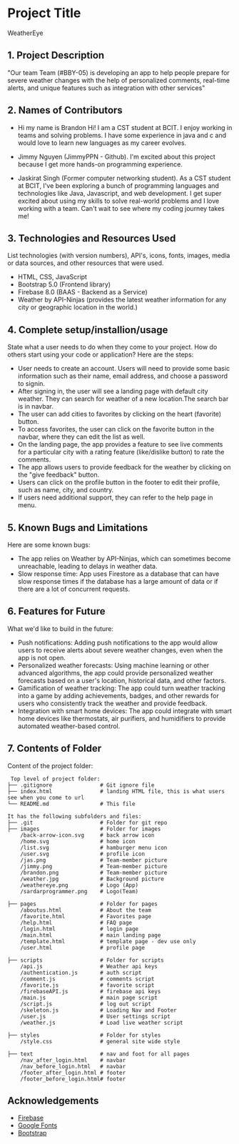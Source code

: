 # Project Title 
WeatherEye

## 1. Project Description
"Our team Team (#BBY-05) is developing an app to help people prepare for severe weather changes with the help of personalized comments, real-time alerts, and unique features such as integration with other services"

## 2. Names of Contributors

* Hi my name is Brandon Hi! I am a CST student at BCIT. I enjoy working in teams and solving problems. 
I have some experience in java and c and would love to learn new languages as my career evolves.

* Jimmy Nguyen (JimmyPPN - Github). I'm excited about this project because I get more hands-on programming experience.

* Jaskirat Singh (Former computer networking student). As a CST student at BCIT, I've been exploring a bunch of programming languages and technologies like Java, Javascript, and web development. I get super excited about using my skills to solve real-world problems and I love working with a team. Can't wait to see where my coding journey takes me! 

	
## 3. Technologies and Resources Used
List technologies (with version numbers), API's, icons, fonts, images, media or data sources, and other resources that were used.
* HTML, CSS, JavaScript
* Bootstrap 5.0 (Frontend library)
* Firebase 8.0 (BAAS - Backend as a Service)
* Weather by API-Ninjas (provides the latest weather information for any city or geographic location in the world.)

## 4. Complete setup/installion/usage
State what a user needs to do when they come to your project.  How do others start using your code or application?
Here are the steps:
* User needs to create an account. Users will need to provide some basic information such as their name, email address, and choose a password to signin.
* After signing in, the user will see a landing page with default city weather. They can search for weather of a new location.The search bar is in navbar.
* The user can add cities to favorites by clicking on the heart (favorite) button.
* To access favorites, the user can click on the favorite button in the navbar, where they can edit the list as well.
* On the landing page, the app provides a feature to see live comments for a particular city with a rating feature (like/dislike button) to rate the comments.
* The app allows users to provide feedback for the weather by clicking on the "give feedback" button.
* Users can click on the profile button in the footer to edit their profile, such as name, city, and country.
* If users need additional support, they can refer to the help page in menu.

## 5. Known Bugs and Limitations
Here are some known bugs:
* The app relies on Weather by API-Ninjas, which can sometimes become unreachable, leading to delays in weather data.
* Slow response time: App uses Firestore as a database that can have slow response times if the database has a large amount of data or if there are a lot of concurrent requests.

## 6. Features for Future
What we'd like to build in the future:
* Push notifications: Adding push notifications to the app would allow users to receive alerts about severe weather changes, even when the app is not open.
* Personalized weather forecasts: Using machine learning or other advanced algorithms, the app could provide personalized weather forecasts based on a user's location, historical data, and other factors.
* Gamification of weather tracking: The app could turn weather tracking into a game by adding achievements, badges, and other rewards for users who consistently track the weather and provide feedback.
* Integration with smart home devices: The app could integrate with smart home devices like thermostats, air purifiers, and humidifiers to provide automated weather-based control.
	
## 7. Contents of Folder
Content of the project folder:

```
 Top level of project folder: 
├── .gitignore               # Git ignore file
├── index.html               # landing HTML file, this is what users see when you come to url
└── README.md                # This file

It has the following subfolders and files:
├── .git                     # Folder for git repo
├── images                   # Folder for images
    /back-arrow-icon.svg     # back arrow icon
    /home.svg                # home icon
    /list.svg                # hamburger menu icon
    /user.svg                # profile icon
    /jas.png                 # Team-member picture         
    /jimmy.png               # Team-member picture
    /brandon.png             # Team-member picture
    /weather.jpg             # Background picture
    /weathereye.png          # Logo (App)
    /sardarprogrammer.png    # Logo(Team)              

├── pages                    # Folder for pages
    /aboutus.html            # About the team 
    /favorite.html           # Favorites page
    /help.html               # FAQ page
    /login.html              # login page
    /main.html               # main landing page
    /template.html           # template page - dev use only
    /user.html               # profile page

├── scripts                  # Folder for scripts
    /api.js                  # Weather api keys
    /authentication.js       # auth script
    /comment.js              # comments script
    /favorite.js             # favorite script
    /firebaseAPI.js          # firebase api keys
    /main.js                 # main page script
    /script.js               # log out script
    /skeleton.js             # Loading Nav and Footer
    /user.js                 # User settings script
    /weather.js              # Load live weather script

├── styles                   # Folder for styles
    /style.css               # general site wide style 

├── text                     # nav and foot for all pages
    /nav_after_login.html    # navbar
    /nav_before_login.html   # navbar
    /footer_after_login.html # footer
    /footer_before_login.html# footer

```

## Acknowledgements 
* <a href="https://firebase.google.com/">Firebase</a>
* <a href="https://fonts.google.com/">Google Fonts</a>
* <a href="https://getbootstrap.com/">Bootstrap</a>


